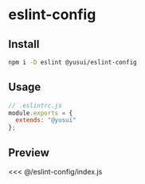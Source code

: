 # eslint-config

## Install

```bash
npm i -D eslint @yusui/eslint-config
```

## Usage

```js
// .eslintrc.js
module.exports = {
  extends: "@yusui"
};
```

## Preview

<<< @/eslint-config/index.js
